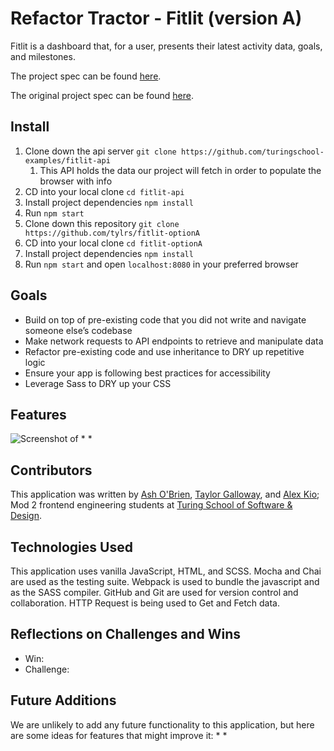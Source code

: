 # Refactor Tractor - Fitlit (version A)

Fitlit is a dashboard that, for a user, presents their latest activity data, goals, and milestones.

The project spec can be found [here](https://frontend.turing.edu/projects/module-2/refactor-tractor.html).

The original project spec can be found [here](https://frontend.turing.edu/projects/fitlit.html).

## Install

1. Clone down the api server `git clone https://github.com/turingschool-examples/fitlit-api`
   1. This API holds the data our project will fetch in order to populate the browser with info
2. CD into your local clone `cd fitlit-api`
3. Install project dependencies `npm install`
4. Run `npm start`
5. Clone down this repository `git clone https://github.com/tylrs/fitlit-optionA`
6. CD into your local clone `cd fitlit-optionA`
7. Install project dependencies `npm install`
8. Run `npm start` and open `localhost:8080` in your preferred browser

## Goals
* Build on top of pre-existing code that you did not write and navigate someone else’s codebase
* Make network requests to API endpoints to retrieve and manipulate data
* Refactor pre-existing code and use inheritance to DRY up repetitive logic
* Ensure your app is following best practices for accessibility
* Leverage Sass to DRY up your CSS

## Features

![Screenshot of]()
* 
* 

## Contributors

This application was written by [Ash O'Brien](https://github.com/AshleyOh-bit), [Taylor Galloway](https://github.com/tylrs), and [Alex Kio](https://github.com/alexmkio); Mod 2 frontend engineering students at [Turing School of Software & Design](https://turing.edu/).

## Technologies Used

This application uses vanilla JavaScript, HTML, and SCSS. Mocha and Chai are used as the testing suite. Webpack is used to bundle the javascript and as the SASS compiler. GitHub and Git are used for version control and collaboration. HTTP Request is being used to Get and Fetch data.

## Reflections on Challenges and Wins
* Win: 
* Challenge: 

## Future Additions

We are unlikely to add any future functionality to this application, but here are some ideas for features that might improve it:
* 
* 